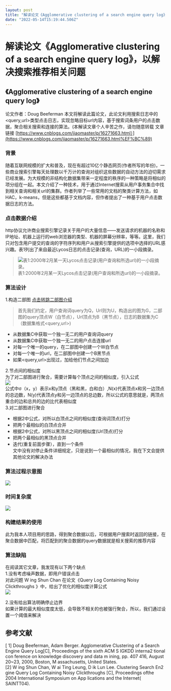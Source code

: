 ```yaml
---
layout: post
title: "解读论文《Agglomerative clustering of a search engine query log》，以解决搜索推荐相关问题"
date: "2022-05-14T15:19:44.506Z"
---
```

解读论文《Agglomerative clustering of a search engine query log》，以解决搜索推荐相关问题
=======================================================================

《Agglomerative clustering of a search engine query log》
-------------------------------------------------------

论文作者：Doug Beeferman 本文将解读此篇论文，此论文利用搜索日志中的<query,url>类型点击日志，实现忽略目标url内容，基于搜索词条用户的点击数据，聚合相关搜索和连接的算法。(本解读文章个人辛苦之作，请勿随意转载 文章链接 [https://www.cnblogs.com/jiaomaster/p/16271663.html）](https://www.cnblogs.com/jiaomaster/p/16271663.html%EF%BC%89)

### 背景

随着互联网规模的扩大和普及，现在有超过10亿个静态网页(作者所写的年份)，一些商业搜索引擎每天处理数以千万计的查询对组织这些数据的自动方法的迫切需求已经发展。为大规模的非结构化数据集带来一定程度的秩序的一种策略是将相似的项分组在一起。本文介绍了一种技术，用于通过Internet搜索从用户事务集合中找到相关查询和相关url的集群。作者列举了一些常用的文档的聚类计算方法，如HAC，k-means，但是这些都基于文档内容，但作者提出了一种基于用户点击数据日志的方法。

### 点击数据介绍

http协议允许商业搜索引擎记录关于用户的大量信息——发送请求的机器的名称和IP地址、机器上运行的web浏览器的类型、机器的屏幕分辨率，等等。这里，我们只对包含用户提交的查询的字符序列和用户从搜索引擎提供的选项中选择的URL感兴趣。表1列出了来自最近Lycos日志的点击记录(查询，URL)的一小段摘录。

> ![表1:2000年2月某一天Lycos点击记录(用户查询和所选url)的一小段摘录。](https://img2022.cnblogs.com/blog/2374740/202205/2374740-20220514210503727-1668099026.png)  
> 表1:2000年2月某一天Lycos点击记录(用户查询和所选url)的一小段摘录。

### 算法设计

1.构造二部图 [点击转跳二部图介绍](https://baike.baidu.com/item/%E4%BA%8C%E5%88%86%E5%9B%BE/9089095?fromtitle=%E4%BA%8C%E9%83%A8%E5%9B%BE&fromid=5286056&fr=aladdin)

> 首先我们约定，用户查询词query为Q，Url则为U，构造出的图为G，二部图的query顶点W（白节点），Url顶点为B（黑节点），日志的数据集为C（数据集格式<query,url>)

*   从数据集C中获取一个独一无二的用户查询词query
*   从数据集C中获取一个独一无二的用户点击连接url
*   对每一个唯一的query，在二部图中创建一个W白节点
*   对每一个唯一的url，在二部图中创建一个B黑节点
*   如果<query,url>出现过，加给他们节点之间加边

2.节点间的相似度  
为了对二部图进行聚合，需要计算每个顶点之间的相似度，引入公式  
![](https://img2022.cnblogs.com/blog/2374740/202205/2374740-20220514212121411-865978966.png)  
公式中σ（x，y）表示x和y顶点（黑和黑，白和白）,N(x)代表顶点x和另一边顶点的总边数，N(y)代表顶点y和另一边顶点的总边数，所以公式的意思就是，两顶点重合的边和总共的边的比代表相似度  
3.对二部图进行聚合

*   根据2中公式，对所以白顶点之间的相似度(查询词顶点)打分
*   把两个最相似的白顶点合并
*   根据2中公式，对所以黑顶点之间的相似度(Url顶点)打分
*   把两个最相似的黑顶点合并
*   迭代(重复前面步骤），直到一个条件  
    文中没有对停止条件详细规定，只是说到一个最相似的情况，我在下文会提供其他论文的解决办法

### 算法过程示意图

![](https://img2022.cnblogs.com/blog/2374740/202205/2374740-20220514214406461-418632215.png)

### 时间复杂度

![](https://img2022.cnblogs.com/blog/2374740/202205/2374740-20220514213340978-838912930.png)

### 构建结果的使用

此为我本人项目用的思路，得到聚合数据以后，可根据用户搜索时返回的链接，在聚合数据中匹配，将匹配到的聚合数据的query数据就是相关搜索的推荐内容

### 算法缺陷

在阅读其它文章，我发现有以下两个缺点  
1.没有考虑噪声数据，即用户错误点击  
对此问题 W ing Shun Chan 在论文《Query Log Containing Noisy Clickthroughs 》中，给出了优化的相似度计算公式  
![](https://img2022.cnblogs.com/blog/2374740/202205/2374740-20220514213932194-1941917189.png)

2.没有给出算法明确停止边界  
如果计算的最大相似度度太低，会导致不相关的也被强行聚合，所以，我们通过设置一个阈值来解决

参考文献
----

\[ 1\] Doug Beeferman, Adam Berger. Agglomerative Clustering of a Search Engine Query Log\[C\], Proceedings of the sixth ACM S IGKDD interna2 tional con ference on knowledge discovery and data m ining, pp. 407 416, August 20~23, 2000, Boston, M assachusetts, United States.  
\[2\] W ing Shun Chan, W ai Ting Leung, D ik Lun Lee. Clustering Search En2 gine Query Log Containing Noisy Clickthroughs \[C\], Proceedings ofthe 2004 International Symposium on App lications and the Internet( SAINTT04).